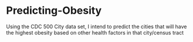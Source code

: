 # Predicting-Obesity
Using the CDC 500 City data set, I intend to predict the cities that will have the highest obesity based on other health factors in that city/census tract

